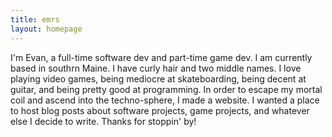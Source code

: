 ```yaml
---
title: emrs
layout: homepage
---
```


<div id="intro">
    <p>
        I'm Evan, a full-time software dev and part-time game dev. I am currently based in southrn Maine. I have curly hair and two middle names. I love playing video games, being mediocre at skateboarding, being decent at guitar, and being pretty good at programming. In order to escape my mortal coil and ascend into the techno-sphere, I made a website. I wanted a place to host blog posts about software projects, game projects, and whatever else I decide to write. Thanks for stoppin' by!
    </p>
</div>
